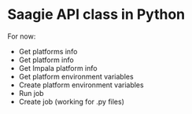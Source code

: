 # Saagie API class in Python

For now:
 - Get platforms info
 - Get platform info
 - Get Impala platform info
 - Get platform environment variables
 - Create platform environment variables
 - Run job
 - Create job (working for .py files)